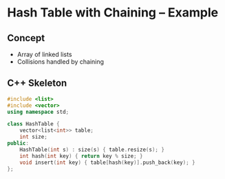 # Hash Table with Chaining – Example

## Concept
- Array of linked lists
- Collisions handled by chaining

## C++ Skeleton
```cpp
#include <list>
#include <vector>
using namespace std;

class HashTable {
    vector<list<int>> table;
    int size;
public:
    HashTable(int s) : size(s) { table.resize(s); }
    int hash(int key) { return key % size; }
    void insert(int key) { table[hash(key)].push_back(key); }
};
```
